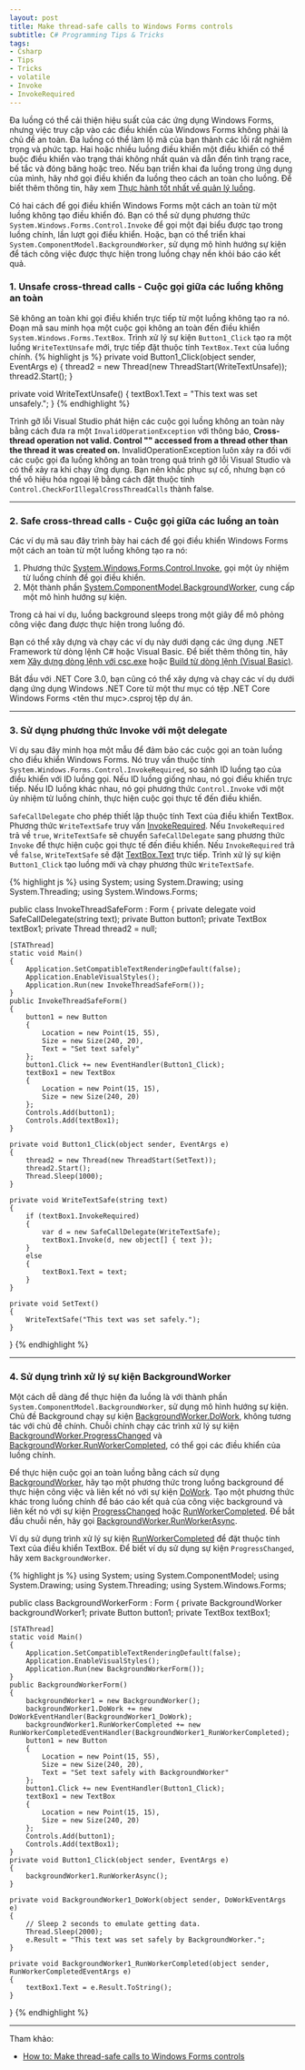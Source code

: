 ```yaml
---
layout: post
title: Make thread-safe calls to Windows Forms controls
subtitle: C# Programming Tips & Tricks
tags:
- Csharp
- Tips
- Tricks
- volatile
- Invoke
- InvokeRequired
---
```


Đa luồng có thể cải thiện hiệu suất của các ứng dụng Windows Forms, nhưng việc truy cập vào các điều khiển của Windows Forms không phải là chủ đề an toàn. Đa luồng có thể làm lộ mã của bạn thành các lỗi rất nghiêm trọng và phức tạp. Hai hoặc nhiều luồng điều khiển một điều khiển có thể buộc điều khiển vào trạng thái không nhất quán và dẫn đến tình trạng race, bế tắc và đóng băng hoặc treo. Nếu bạn triển khai đa luồng trong ứng dụng của mình, hãy nhớ gọi điều khiển đa luồng theo cách an toàn cho luồng. Để biết thêm thông tin, hãy xem [Thực hành tốt nhất về quản lý luồng](https://docs.microsoft.com/en-us/dotnet/standard/threading/managed-threading-best-practices).

Có hai cách để gọi điều khiển Windows Forms một cách an toàn từ một luồng không tạo điều khiển đó. Bạn có thể sử dụng phương thức `System.Windows.Forms.Control.Invoke` để gọi một đại biểu được tạo trong luồng chính, lần lượt gọi điều khiển. Hoặc, bạn có thể triển khai `System.ComponentModel.BackgroundWorker`, sử dụng mô hình hướng sự kiện để tách công việc được thực hiện trong luồng chạy nền khỏi báo cáo kết quả.


### 1. Unsafe cross-thread calls - Cuộc gọi giữa các luồng không an toàn
Sẽ không an toàn khi gọi điều khiển trực tiếp từ một luồng không tạo ra nó. Đoạn mã sau minh họa một cuộc gọi không an toàn đến điều khiển `System.Windows.Forms.TextBox`. Trình xử lý sự kiện `Button1_Click` tạo ra một luồng `WriteTextUnsafe` mới, trực tiếp đặt thuộc tính `TextBox.Text` của luồng chính.
{% highlight js %}
private void Button1_Click(object sender, EventArgs e)
{
    thread2 = new Thread(new ThreadStart(WriteTextUnsafe));
    thread2.Start();
}

private void WriteTextUnsafe()
{
    textBox1.Text = "This text was set unsafely.";
}
{% endhighlight %}

Trình gỡ lỗi Visual Studio phát hiện các cuộc gọi luồng không an toàn này bằng cách đưa ra một `InvalidOperationException` với thông báo, **Cross-thread operation not valid. Control "" accessed from a thread other than the thread it was created on.** InvalidOperationException luôn xảy ra đối với các cuộc gọi đa luồng không an toàn trong quá trình gỡ lỗi Visual Studio và có thể xảy ra khi chạy ứng dụng. Bạn nên khắc phục sự cố, nhưng bạn có thể vô hiệu hóa ngoại lệ bằng cách đặt thuộc tính `Control.CheckForIllegalCrossThreadCalls` thành false.


-----
### 2. Safe cross-thread calls - Cuộc gọi giữa các luồng an toàn

Các ví dụ mã sau đây trình bày hai cách để gọi điều khiển Windows Forms một cách an toàn từ một luồng không tạo ra nó:
1. Phương thức [System.Windows.Forms.Control.Invoke](https://docs.microsoft.com/en-us/dotnet/api/system.windows.forms.control.invoke), gọi một ủy nhiệm từ luồng chính để gọi điều khiển.
2. Một thành phần [System.ComponentModel.BackgroundWorker](https://docs.microsoft.com/en-us/dotnet/api/system.componentmodel.backgroundworker?view=netframework-4.8), cung cấp một mô hình hướng sự kiện.

Trong cả hai ví dụ, luồng background sleeps trong một giây để mô phỏng công việc đang được thực hiện trong luồng đó.

Bạn có thể xây dựng và chạy các ví dụ này dưới dạng các ứng dụng .NET Framework từ dòng lệnh C# hoặc Visual Basic. Để biết thêm thông tin, hãy xem [Xây dựng dòng lệnh với csc.exe](https://docs.microsoft.com/en-us/dotnet/csharp/language-reference/compiler-options/command-line-building-with-csc-exe) hoặc [Build từ dòng lệnh (Visual Basic)](https://docs.microsoft.com/en-us/dotnet/visual-basic/reference/command-line-compiler/building-from-the-command-line).

Bắt đầu với .NET Core 3.0, bạn cũng có thể xây dựng và chạy các ví dụ dưới dạng ứng dụng Windows .NET Core từ một thư mục có tệp .NET Core Windows Forms <tên thư mục>.csproj tệp dự án.

-----
### 3. Sử dụng phương thức Invoke với một delegate

Ví dụ sau đây minh họa một mẫu để đảm bảo các cuộc gọi an toàn luồng cho điều khiển Windows Forms. Nó truy vấn thuộc tính `System.Windows.Forms.Control.InvokeRequired`, so sánh ID luồng tạo của điều khiển với ID luồng gọi. Nếu ID luồng giống nhau, nó gọi điều khiển trực tiếp. Nếu ID luồng khác nhau, nó gọi phương thức `Control.Invoke` với một ủy nhiệm từ luồng chính, thực hiện cuộc gọi thực tế đến điều khiển.

`SafeCallDelegate` cho phép thiết lập thuộc tính Text của điều khiển TextBox. Phương thức `WriteTextSafe` truy vấn [InvokeRequired](https://docs.microsoft.com/en-us/dotnet/api/system.windows.forms.control.invokerequired?view=netframework-4.8). Nếu `InvokeRequired` trả về `true`, `WriteTextSafe` sẽ chuyển `SafeCallDelegate` sang phương thức `Invoke` để thực hiện cuộc gọi thực tế đến điều khiển. Nếu `InvokeRequired` trả về `false`, `WriteTextSafe` sẽ đặt [TextBox.Text](https://docs.microsoft.com/en-us/dotnet/api/system.windows.forms.textbox.text?view=netframework-4.8) trực tiếp. Trình xử lý sự kiện `Button1_Click` tạo luồng mới và chạy phương thức `WriteTextSafe`.

{% highlight js %}
using System;
using System.Drawing;
using System.Threading;
using System.Windows.Forms;

public class InvokeThreadSafeForm : Form
{
    private delegate void SafeCallDelegate(string text);
    private Button button1;
    private TextBox textBox1;
    private Thread thread2 = null;

    [STAThread]
    static void Main()
    {
        Application.SetCompatibleTextRenderingDefault(false);
        Application.EnableVisualStyles();
        Application.Run(new InvokeThreadSafeForm());
    }
    public InvokeThreadSafeForm()
    {
        button1 = new Button
        {
            Location = new Point(15, 55),
            Size = new Size(240, 20),
            Text = "Set text safely"
        };
        button1.Click += new EventHandler(Button1_Click);
        textBox1 = new TextBox
        {
            Location = new Point(15, 15),
            Size = new Size(240, 20)
        };
        Controls.Add(button1);
        Controls.Add(textBox1);
    }

    private void Button1_Click(object sender, EventArgs e)
    {
        thread2 = new Thread(new ThreadStart(SetText));
        thread2.Start();
        Thread.Sleep(1000);
    }

    private void WriteTextSafe(string text)
    {
        if (textBox1.InvokeRequired)
        {
            var d = new SafeCallDelegate(WriteTextSafe);
            textBox1.Invoke(d, new object[] { text });
        }
        else
        {
            textBox1.Text = text;
        }
    }

    private void SetText()
    {
        WriteTextSafe("This text was set safely.");
    }
}
{% endhighlight %}

-----
### 4. Sử dụng trình xử lý sự kiện BackgroundWorker

Một cách dễ dàng để thực hiện đa luồng là với thành phần `System.ComponentModel.BackgroundWorker`, sử dụng mô hình hướng sự kiện. Chủ đề Background chạy sự kiện [BackgroundWorker.DoWork](https://docs.microsoft.com/en-us/dotnet/api/system.componentmodel.backgroundworker.dowork?view=netframework-4.8), không tương tác với chủ đề chính. Chuỗi chính chạy các trình xử lý sự kiện [BackgroundWorker.ProgressChanged](https://docs.microsoft.com/en-us/dotnet/api/system.componentmodel.backgroundworker.progresschanged?view=netframework-4.8) và [BackgroundWorker.RunWorkerCompleted](https://docs.microsoft.com/en-us/dotnet/api/system.componentmodel.backgroundworker.runworkercompleted?view=netframework-4.8), có thể gọi các điều khiển của luồng chính.

Để thực hiện cuộc gọi an toàn luồng bằng cách sử dụng [BackgroundWorker](https://docs.microsoft.com/en-us/dotnet/api/system.componentmodel.backgroundworker?view=netframework-4.8), hãy tạo một phương thức trong luồng background để thực hiện công việc và liên kết nó với sự kiện [DoWork](https://docs.microsoft.com/en-us/dotnet/api/system.componentmodel.backgroundworker.dowork?view=netframework-4.8). Tạo một phương thức khác trong luồng chính để báo cáo kết quả của công việc background và liên kết nó với sự kiện [ProgressChanged](https://docs.microsoft.com/en-us/dotnet/api/system.componentmodel.backgroundworker.progresschanged?view=netframework-4.8) hoặc [RunWorkerCompleted](https://docs.microsoft.com/en-us/dotnet/api/system.componentmodel.backgroundworker.runworkercompleted?view=netframework-4.8). Để bắt đầu chuỗi nền, hãy gọi [BackgroundWorker.RunWorkerAsync](https://docs.microsoft.com/en-us/dotnet/api/system.componentmodel.backgroundworker.runworkerasync?view=netframework-4.8).

Ví dụ sử dụng trình xử lý sự kiện [RunWorkerCompleted](https://docs.microsoft.com/en-us/dotnet/api/system.componentmodel.backgroundworker.runworkercompleted?view=netframework-4.8) để đặt thuộc tính Text của điều khiển TextBox. Để biết ví dụ sử dụng sự kiện `ProgressChanged`, hãy xem `BackgroundWorker`.

{% highlight js %}
using System;
using System.ComponentModel;
using System.Drawing;
using System.Threading;
using System.Windows.Forms;

public class BackgroundWorkerForm : Form
{
    private BackgroundWorker backgroundWorker1;
    private Button button1;
    private TextBox textBox1;

    [STAThread]
    static void Main()
    {
        Application.SetCompatibleTextRenderingDefault(false);
        Application.EnableVisualStyles();
        Application.Run(new BackgroundWorkerForm());
    }
    public BackgroundWorkerForm()
    {
        backgroundWorker1 = new BackgroundWorker();
        backgroundWorker1.DoWork += new DoWorkEventHandler(BackgroundWorker1_DoWork);
        backgroundWorker1.RunWorkerCompleted += new RunWorkerCompletedEventHandler(BackgroundWorker1_RunWorkerCompleted);
        button1 = new Button
        {
            Location = new Point(15, 55),
            Size = new Size(240, 20),
            Text = "Set text safely with BackgroundWorker"
        };
        button1.Click += new EventHandler(Button1_Click);
        textBox1 = new TextBox
        {
            Location = new Point(15, 15),
            Size = new Size(240, 20)
        };
        Controls.Add(button1);
        Controls.Add(textBox1);
    }
    private void Button1_Click(object sender, EventArgs e)
    {
        backgroundWorker1.RunWorkerAsync();
    }

    private void BackgroundWorker1_DoWork(object sender, DoWorkEventArgs e)
    {
        // Sleep 2 seconds to emulate getting data.
        Thread.Sleep(2000);
        e.Result = "This text was set safely by BackgroundWorker.";
    }

    private void BackgroundWorker1_RunWorkerCompleted(object sender, RunWorkerCompletedEventArgs e)
    {
        textBox1.Text = e.Result.ToString();
    }
}
{% endhighlight %}


-----
Tham khảo:
- [How to: Make thread-safe calls to Windows Forms controls](https://docs.microsoft.com/en-us/dotnet/framework/winforms/controls/how-to-make-thread-safe-calls-to-windows-forms-controls)
